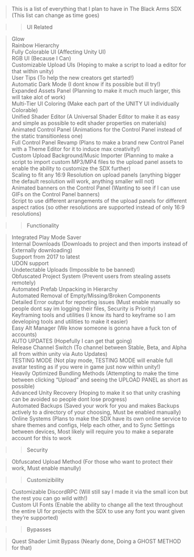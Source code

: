 > This is a list of everything that I plan to have in The Black Arms SDX (This list can change as time goes)

>>UI Related  

>Glow  
>Rainbow Hierarchy  
>Fully Colorable UI (Affecting Unity UI)  
>RGB UI (Because I Can)  
>Customizable Upload UIs (Hoping to make a script to load a editor for that within unity)  
>User Tips (To help the new creators get started!)  
>Automatic Dark Mode (I dont know if its possible but ill try!)  
>Expanded Assets Panel (Planning to make it much much larger, this will take alot of work)  
>Multi-Tier UI Coloring (Make each part of the UNITY UI individually Colorable)  
>Unified Shader Editor (A Universal Shader Editor to make it as easy and simple as possible to edit shader properties on materials)  
>Animated Control Panel (Animations for the Control Panel instead of the static transitionless one)  
>Full Control Panel Revamp (Plans to make a brand new Control Panel with a Theme Editor for it to induce max creativity!)  
>Custom Upload Background/Music Importer (Planning to make a script to import custom MP3/MP4 files to the upload panel assets to enable the ability to customize the SDX further)  
>Scaling to fit any 16:9 Resolution on upload panels (anything bigger the default resolution will work, anything smaller will not)  
>Animated banners on the Control Panel (Wanting to see if I can use GIFs on the Control Panel banners)  
>Script to use different arrangements of the upload panels for different aspect ratios (so other resolutions are supported instead of only 16:9 resolutions)  

>>Functionality  

>Integrated Play Mode Saver  
>Internal Downloads (Downloads to project and then imports instead of Externally downloading)  
>Support from 2017 to latest  
>UDON support  
>Undetectable Uploads (Impossible to be banned)  
>Obfuscated Project System (Prevent users from stealing assets remotely)  
>Automated Prefab Unpacking in Hierarchy  
>Automated Removal of Empty/Missing/Broken Components  
>Detailed Error output for reporting issues (Must enable manually so people dont say im logging their files, Security is Priority)  
>Keyframing tools and utilities (I know its hard to keyframe so I am developing tools and utilities to make it easier)  
>Easy Alt Manager (We know someone is gonna have a fuck ton of accounts)  
>AUTO UPDATES (Hopefully I can get that going)  
>Release Channel Switch (To channel between Stable, Beta, and Alpha all from within unity via Auto Updates)  
>TESTING MODE (Not play mode, TESTING MODE will enable full avatar testing as if you were in game just now within unity!)  
>Heavily Optimized Bundling Methods (Attempting to make the time between clicking “Upload” and seeing the UPLOAD PANEL as short as possible)  
>Advanced Unity Recovery (Hoping to make it so that unity crashing can be avoided so people dont lose progress)  
>Automated Backups (Saved your work for you and makes Backups actively to a directory of your choosing, Must be enabled manually)  
>Online Systems (Plans to make the SDX have its own online service to share themes and configs, Help each other, and to Sync Settings between devices, Most likely will require you to make a separate account for this to work  

>>Security  

>Obfuscated Upload Method (For those who want to protect their work, Must enable manully)  

>>Customizibility  

>Customizable DiscordRPC (Will still say I made it via the small icon but the rest you can go wild with!)  
>Custom UI Fonts (Enable the ability to change all the text throughout the entire UI for projects with the SDX to use any font you want given they’re supported)  

>>Bypasses  

>Quest Shader Limit Bypass (Nearly done, Doing a GHOST METHOD for that)
